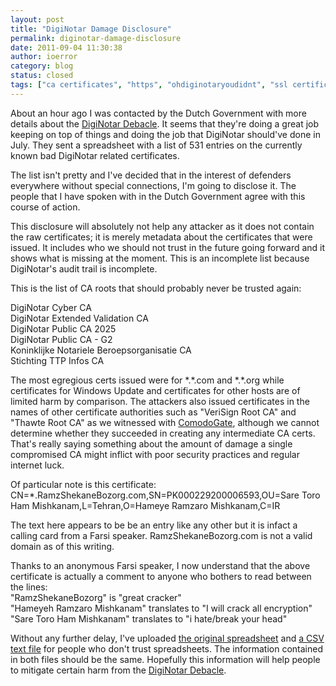 ```yaml
---
layout: post
title: "DigiNotar Damage Disclosure"
permalink: diginotar-damage-disclosure
date: 2011-09-04 11:30:38
author: ioerror
category: blog
status: closed
tags: ["ca certificates", "https", "ohdiginotaryoudidnt", "ssl certifications", "tor client safety", "tor network safety", "tor project website"]
---
```


About an hour ago I was contacted by the Dutch Government with more details about the [DigiNotar Debacle](https://blog.torproject.org/blog/diginotar-debacle-and-what-you-should-do-about-it). It seems that they're doing a great job keeping on top of things and doing the job that DigiNotar should've done in July. They sent a spreadsheet with a list of 531 entries on the currently known bad DigiNotar related certificates.

The list isn't pretty and I've decided that in the interest of defenders everywhere without special connections, I'm going to disclose it. The people that I have spoken with in the Dutch Government agree with this course of action.

This disclosure will absolutely not help any attacker as it does not contain the raw certificates; it is merely metadata about the certificates that were issued. It includes who we should not trust in the future going forward and it shows what is missing at the moment. This is an incomplete list because DigiNotar's audit trail is incomplete.

This is the list of CA roots that should probably never be trusted again:

DigiNotar Cyber CA  
 DigiNotar Extended Validation CA  
 DigiNotar Public CA 2025  
 DigiNotar Public CA - G2  
 Koninklijke Notariele Beroepsorganisatie CA  
 Stichting TTP Infos CA

The most egregious certs issued were for \*.\*.com and \*.\*.org while certificates for Windows Update and certificates for other hosts are of limited harm by comparison. The attackers also issued certificates in the names of other certificate authorities such as "VeriSign Root CA" and "Thawte Root CA" as we witnessed with [ComodoGate](https://blog.torproject.org/blog/detecting-certificate-authority-compromises-and-web-browser-collusion), although we cannot determine whether they succeeded in creating any intermediate CA certs. That's really saying something about the amount of damage a single compromised CA might inflict with poor security practices and regular internet luck.

Of particular note is this certificate:  
 CN=\*.RamzShekaneBozorg.com,SN=PK000229200006593,OU=Sare Toro Ham Mishkanam,L=Tehran,O=Hameye Ramzaro Mishkanam,C=IR

The text here appears to be be an entry like any other but it is infact a calling card from a Farsi speaker. RamzShekaneBozorg.com is not a valid domain as of this writing.

Thanks to an anonymous Farsi speaker, I now understand that the above certificate is actually a comment to anyone who bothers to read between the lines:  
 "RamzShekaneBozorg" is "great cracker"  
 "Hameyeh Ramzaro Mishkanam" translates to "I will crack all encryption"  
 "Sare Toro Ham Mishkanam" translates to "i hate/break your head"

Without any further delay, I've uploaded [the original spreadsheet](https://blog.torproject.org/files/rogue-certs-2011-09-04.xlsx) and [a CSV text file](https://blog.torproject.org/files/rogue-certs-2011-09-04.csv) for people who don't trust spreadsheets. The information contained in both files should be the same. Hopefully this information will help people to mitigate certain harm from the [DigiNotar Debacle](https://blog.torproject.org/blog/diginotar-debacle-and-what-you-should-do-about-it).
